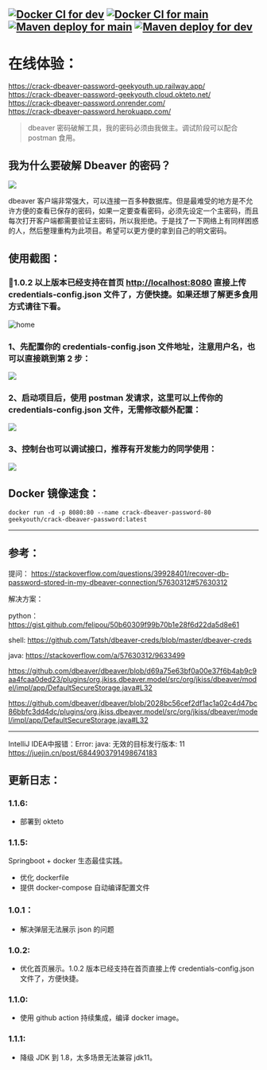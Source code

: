 [![Docker CI for dev](https://github.com/geekyouth/crack-dbeaver-password/actions/workflows/docker_build_dev.yml/badge.svg)](https://github.com/geekyouth/crack-dbeaver-password/actions/workflows/docker_build_dev.yml)
[![Docker CI for main](https://github.com/geekyouth/crack-dbeaver-password/actions/workflows/docker_build_main.yml/badge.svg)](https://github.com/geekyouth/crack-dbeaver-password/actions/workflows/docker_build_main.yml)
[![Maven deploy for main](https://github.com/geekyouth/crack-dbeaver-password/actions/workflows/maven_publish_main.yml/badge.svg)](https://github.com/geekyouth/crack-dbeaver-password/actions/workflows/maven_publish_main.yml)
[![Maven deploy for dev](https://github.com/geekyouth/crack-dbeaver-password/actions/workflows/maven_publish_dev.yml/badge.svg)](https://github.com/geekyouth/crack-dbeaver-password/actions/workflows/maven_publish_dev.yml)
---
# 在线体验：
<https://crack-dbeaver-password-geekyouth.up.railway.app/>  
<https://crack-dbeaver-password-geekyouth.cloud.okteto.net/>  
<https://crack-dbeaver-password.onrender.com/>  
<https://crack-dbeaver-password.herokuapp.com/>

> dbeaver 密码破解工具，我的密码必须由我做主。调试阶段可以配合 postman 食用。

## 我为什么要破解 Dbeaver 的密码？
![](.pic/fuck.png)

dbeaver 客户端非常强大，可以连接一百多种数据库。但是最难受的地方是不允许方便的查看已保存的密码，如果一定要查看密码，必须先设定一个主密码，而且每次打开客户端都需要验证主密码，所以我拒绝。于是找了一下网络上有同样困惑的人，然后整理重构为此项目。希望可以更方便的拿到自己的明文密码。

## 使用截图：

### 🎀1.0.2 以上版本已经支持在首页 <http://localhost:8080> 直接上传 credentials-config.json 文件了，方便快捷。如果还想了解更多食用方式请往下看。

![home](.pic/home.png)

### 1、先配置你的 credentials-config.json 文件地址，注意用户名，也可以直接跳到第 2 步：
![](.pic/1-配置.png)

### 2、启动项目后，使用 postman 发请求，这里可以上传你的 credentials-config.json 文件，无需修改额外配置：
![](.pic/1-postman%20自定义上传.png)

### 3、控制台也可以调试接口，推荐有开发能力的同学使用：
![](.pic/2-请求.png)

## Docker 镜像速食：
```
docker run -d -p 8080:80 --name crack-dbeaver-password-80 geekyouth/crack-dbeaver-password:latest
```

---
## 参考：

提问： <https://stackoverflow.com/questions/39928401/recover-db-password-stored-in-my-dbeaver-connection/57630312#57630312>

解决方案：

python：  
<https://gist.github.com/felipou/50b60309f99b70b1e28f6d22da5d8e61>

shell:
<https://github.com/Tatsh/dbeaver-creds/blob/master/dbeaver-creds>

java:
<https://stackoverflow.com/a/57630312/9633499>

<https://github.com/dbeaver/dbeaver/blob/d69a75e63bf0a00e37f6b4ab9c9aa4fcaa0ded23/plugins/org.jkiss.dbeaver.model/src/org/jkiss/dbeaver/model/impl/app/DefaultSecureStorage.java#L32>

<https://github.com/dbeaver/dbeaver/blob/2028bc56cef2df1ac1a02c4d47bc86bbfc3dd4dc/plugins/org.jkiss.dbeaver.model/src/org/jkiss/dbeaver/model/impl/app/DefaultSecureStorage.java#L32>

---
IntelliJ IDEA中报错：Error: java: 无效的目标发行版本: 11
<https://juejin.cn/post/6844903791498674183>

## 更新日志：
### 1.1.6:
- 部署到 okteto
### 1.1.5:
Springboot + docker 生态最佳实践。
- 优化 dockerfile
- 提供 docker-compose 自动编译配置文件
### 1.0.1：
- 解决弹层无法展示 json 的问题 

### 1.0.2:
- 优化首页展示。1.0.2 版本已经支持在首页直接上传 credentials-config.json 文件了，方便快捷。

### 1.1.0:
- 使用 github action 持续集成，编译 docker image。

### 1.1.1:
- 降级 JDK 到 1.8，太多场景无法兼容 jdk11。
